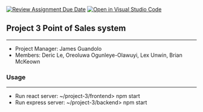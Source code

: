 [![Review Assignment Due Date](https://classroom.github.com/assets/deadline-readme-button-24ddc0f5d75046c5622901739e7c5dd533143b0c8e959d652212380cedb1ea36.svg)](https://classroom.github.com/a/apcvbojB)
[![Open in Visual Studio Code](https://classroom.github.com/assets/open-in-vscode-718a45dd9cf7e7f842a935f5ebbe5719a5e09af4491e668f4dbf3b35d5cca122.svg)](https://classroom.github.com/online_ide?assignment_repo_id=12489483&assignment_repo_type=AssignmentRepo)

## Project 3 Point of Sales system
---
- Project Manager: James Guandolo
- Members: Deric Le, Oreoluwa Ogunleye-Olawuyi, Lex Unwin, Brian McKeown

### Usage
---
- Run react server: ~/project-3/frontend> npm start
- Run express server: ~/project-3/backend> npm start




